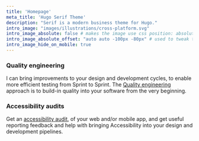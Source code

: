```yaml
---
title: 'Homepage'
meta_title: 'Hugo Serif Theme'
description: "Serif is a modern business theme for Hugo."
intro_image: "images/illustrations/cross-platform.svg"
intro_image_absolute: false # makes the image use css position: absolute; so it looks "offset". It's a visual effect that might not always look good depending on the image you use.
intro_image_absolute_offset: "auto auto -100px -80px" # used to tweak the positioning of the absolute image if enabled above
intro_image_hide_on_mobile: true
---
```


### Quality engineering

I can bring improvements to your design and development cycles, to enable more efficient testing from Sprint to Sprint. The [Quality engineering](http://localhost:1313/quality-engineering/) approach is to build-in quality into your software from the very beginning.

### Accessibility audits

Get an [accessibility audit](http://localhost:1313/accessibility-audit/), of your web and/or mobile app, and get useful reporting feedback and help with bringing Accessibility into your design and development pipelines. 
